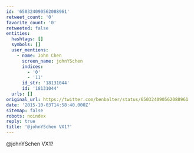 ```yaml
---
id: '650324090562088961'
retweet_count: '0'
favorite_count: '0'
retweeted: false
entities:
  hashtags: []
  symbols: []
  user_mentions:
    - name: John Chen
      screen_name: johnYSchen
      indices:
        - '0'
        - '11'
      id_str: '18131044'
      id: '18131044'
  urls: []
original_url: https://twitter.com/benbalter/status/650324090562088961
date: '2015-10-03T14:58:40.000Z'
sitemap: false
robots: noindex
reply: true
title: '@johnYSchen VX1?'
---
```


@johnYSchen VX1?